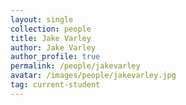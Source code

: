 ```yaml
---
layout: single
collection: people
title: Jake Varley
author: Jake Varley
author_profile: true
permalink: /people/jakevarley
avatar: /images/people/jakevarley.jpg
tag: current-student
---
```


